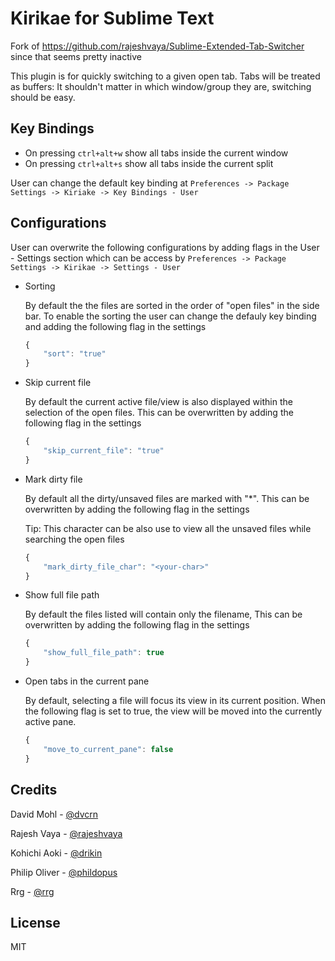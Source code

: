 Kirikae for Sublime Text
==================================================

Fork of https://github.com/rajeshvaya/Sublime-Extended-Tab-Switcher since that seems pretty inactive

This plugin is for quickly switching to a given open tab. Tabs will be treated as buffers: It shouldn't matter in which window/group they are, switching should be easy.


## Key Bindings

* On pressing `ctrl+alt+w` show all tabs inside the current window
* On pressing `ctrl+alt+s` show all tabs inside the current split

User can change the default key binding at `Preferences -> Package Settings -> Kiriake -> Key Bindings - User`


## Configurations
User can overwrite the following configurations by adding flags in the User - Settings section which can be access by `Preferences -> Package Settings -> Kirikae -> Settings - User`

* Sorting

	By default the the files are sorted in the order of "open files" in the side bar. To enable the sorting the user can change the defauly key binding and adding the following flag in the settings

	```javascript
	{
		"sort": "true"
	}
	```

* Skip current file

	By default the current active file/view is also displayed within the selection of the open files. This can be overwritten by adding the following flag in the settings

	```javascript
	{
		"skip_current_file": "true"
	}
	```


* Mark dirty file

	By default all the dirty/unsaved files are marked with "*". This can be overwritten by adding the following flag in the settings


	Tip: This character can be also use to view all the unsaved files while searching the open files


	```javascript
	{
		"mark_dirty_file_char": "<your-char>"
	}

	```

* Show full file path

	By default the files listed will contain only the filename, This can be overwritten by adding the following flag in the settings

	```javascript
	{
		"show_full_file_path": true
	}

	```

* Open tabs in the current pane

	By default, selecting a file will focus its view in its current position. When the following flag is set to true, the view will be moved into the currently active pane.

	```javascript
	{
		"move_to_current_pane": false
	}

	```

## Credits

David Mohl - [@dvcrn](https://github.com/dvcrn)

Rajesh Vaya - [@rajeshvaya](https://github.com/rajeshvaya)

Kohichi Aoki - [@drikin](https://github.com/drikin)

Philip Oliver - [@phildopus](https://github.com/phildopus)

Rrg - [@rrg](https://github.com/rrg)


## License

MIT
